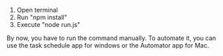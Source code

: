 1. Open terminal
2. Run "npm install"
3. Execute "node run.js"

By now, you have to run the command manually. To automate it, you can use the task schedule app for windows or the Automator app for Mac.
